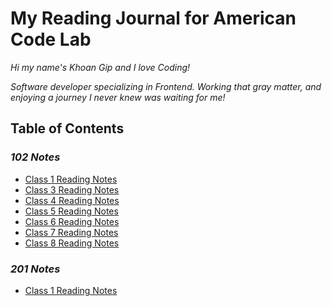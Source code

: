 # My Reading Journal for American Code Lab

*Hi my name's Khoan Gip and I love Coding!*

*Software developer specializing in Frontend. Working that gray matter, and enjoying a journey I never knew was waiting for me!*

## Table of Contents

### *102 Notes*

- [Class 1 Reading Notes](102/class1.md)
- [Class 3 Reading Notes](102/class3.md)
- [Class 4 Reading Notes](102/class4.md)
- [Class 5 Reading Notes](102/class5.md)
- [Class 6 Reading Notes](102/class6.md)
- [Class 7 Reading Notes](102/class7.md)
- [Class 8 Reading Notes](102/class8.md)

### *201 Notes*

- [Class 1 Reading Notes](201/class1.md)
